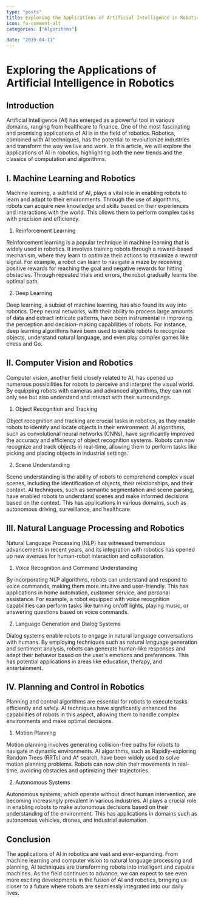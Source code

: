 ```yaml
---
type: "posts"
title: Exploring the Applications of Artificial Intelligence in Robotics
icon: fa-comment-alt
categories: ["Algorithms"]

date: "2019-04-11"
---
```




# Exploring the Applications of Artificial Intelligence in Robotics

## Introduction

Artificial Intelligence (AI) has emerged as a powerful tool in various domains, ranging from healthcare to finance. One of the most fascinating and promising applications of AI is in the field of robotics. Robotics, combined with AI techniques, has the potential to revolutionize industries and transform the way we live and work. In this article, we will explore the applications of AI in robotics, highlighting both the new trends and the classics of computation and algorithms.

## I. Machine Learning and Robotics

Machine learning, a subfield of AI, plays a vital role in enabling robots to learn and adapt to their environments. Through the use of algorithms, robots can acquire new knowledge and skills based on their experiences and interactions with the world. This allows them to perform complex tasks with precision and efficiency.

1. Reinforcement Learning

Reinforcement learning is a popular technique in machine learning that is widely used in robotics. It involves training robots through a reward-based mechanism, where they learn to optimize their actions to maximize a reward signal. For example, a robot can learn to navigate a maze by receiving positive rewards for reaching the goal and negative rewards for hitting obstacles. Through repeated trials and errors, the robot gradually learns the optimal path.

2. Deep Learning

Deep learning, a subset of machine learning, has also found its way into robotics. Deep neural networks, with their ability to process large amounts of data and extract intricate patterns, have been instrumental in improving the perception and decision-making capabilities of robots. For instance, deep learning algorithms have been used to enable robots to recognize objects, understand natural language, and even play complex games like chess and Go.

## II. Computer Vision and Robotics

Computer vision, another field closely related to AI, has opened up numerous possibilities for robots to perceive and interpret the visual world. By equipping robots with cameras and advanced algorithms, they can not only see but also understand and interact with their surroundings.

1. Object Recognition and Tracking

Object recognition and tracking are crucial tasks in robotics, as they enable robots to identify and locate objects in their environment. AI algorithms, such as convolutional neural networks (CNNs), have significantly improved the accuracy and efficiency of object recognition systems. Robots can now recognize and track objects in real-time, allowing them to perform tasks like picking and placing objects in industrial settings.

2. Scene Understanding

Scene understanding is the ability of robots to comprehend complex visual scenes, including the identification of objects, their relationships, and their context. AI techniques, such as semantic segmentation and scene parsing, have enabled robots to understand scenes and make informed decisions based on the context. This has applications in various domains, such as autonomous driving, surveillance, and healthcare.

## III. Natural Language Processing and Robotics

Natural Language Processing (NLP) has witnessed tremendous advancements in recent years, and its integration with robotics has opened up new avenues for human-robot interaction and collaboration.

1. Voice Recognition and Command Understanding

By incorporating NLP algorithms, robots can understand and respond to voice commands, making them more intuitive and user-friendly. This has applications in home automation, customer service, and personal assistance. For example, a robot equipped with voice recognition capabilities can perform tasks like turning on/off lights, playing music, or answering questions based on voice commands.

2. Language Generation and Dialog Systems

Dialog systems enable robots to engage in natural language conversations with humans. By employing techniques such as natural language generation and sentiment analysis, robots can generate human-like responses and adapt their behavior based on the user's emotions and preferences. This has potential applications in areas like education, therapy, and entertainment.

## IV. Planning and Control in Robotics

Planning and control algorithms are essential for robots to execute tasks efficiently and safely. AI techniques have significantly enhanced the capabilities of robots in this aspect, allowing them to handle complex environments and make optimal decisions.

1. Motion Planning

Motion planning involves generating collision-free paths for robots to navigate in dynamic environments. AI algorithms, such as Rapidly-exploring Random Trees (RRTs) and A* search, have been widely used to solve motion planning problems. Robots can now plan their movements in real-time, avoiding obstacles and optimizing their trajectories.

2. Autonomous Systems

Autonomous systems, which operate without direct human intervention, are becoming increasingly prevalent in various industries. AI plays a crucial role in enabling robots to make autonomous decisions based on their understanding of the environment. This has applications in domains such as autonomous vehicles, drones, and industrial automation.

## Conclusion

The applications of AI in robotics are vast and ever-expanding. From machine learning and computer vision to natural language processing and planning, AI techniques are transforming robots into intelligent and capable machines. As the field continues to advance, we can expect to see even more exciting developments in the fusion of AI and robotics, bringing us closer to a future where robots are seamlessly integrated into our daily lives.